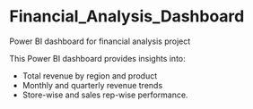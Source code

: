 # Financial_Analysis_Dashboard
Power BI dashboard for financial analysis project

This Power BI dashboard provides insights into:
- Total revenue by region and product
- Monthly and quarterly revenue trends
- Store-wise and sales rep-wise performance.
